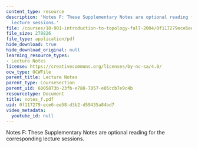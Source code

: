 ```yaml
---
content_type: resource
description: 'Notes F: These Supplementary Notes are optional reading for the corresponding
  lecture sessions.'
file: /courses/18-901-introduction-to-topology-fall-2004/0f117279ece6ee58d3b2d59435a84bd7_notes_f.pdf
file_size: 278826
file_type: application/pdf
hide_download: true
hide_download_original: null
learning_resource_types:
- Lecture Notes
license: https://creativecommons.org/licenses/by-nc-sa/4.0/
ocw_type: OCWFile
parent_title: Lecture Notes
parent_type: CourseSection
parent_uid: 6005873b-23fb-e788-7057-e05ccb7e9c4b
resourcetype: Document
title: notes_f.pdf
uid: 0f117279-ece6-ee58-d3b2-d59435a84bd7
video_metadata:
  youtube_id: null
---
```

Notes F: These Supplementary Notes are optional reading for the corresponding lecture sessions.